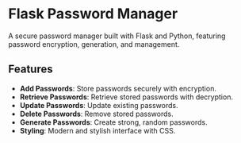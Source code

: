 # Flask Password Manager

A secure password manager built with Flask and Python, featuring password encryption, generation, and management.

## Features

- **Add Passwords**: Store passwords securely with encryption.
- **Retrieve Passwords**: Retrieve stored passwords with decryption.
- **Update Passwords**: Update existing passwords.
- **Delete Passwords**: Remove stored passwords.
- **Generate Passwords**: Create strong, random passwords.
- **Styling**: Modern and stylish interface with CSS.


